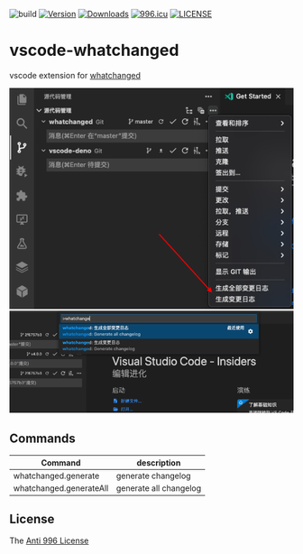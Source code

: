 ![build](https://github.com/whatchanged-community/vscode-whatchanged/workflows/build/badge.svg)
[![Version](https://vsmarketplacebadge.apphb.com/version/axetroy.vscode-whatchanged.svg)](https://marketplace.visualstudio.com/items?itemName=axetroy.vscode-whatchanged)
[![Downloads](https://vsmarketplacebadge.apphb.com/downloads/axetroy.vscode-whatchanged.svg)](https://marketplace.visualstudio.com/items?itemName=axetroy.vscode-whatchanged)
[![996.icu](https://img.shields.io/badge/link-996.icu-red.svg)](https://996.icu)
[![LICENSE](https://img.shields.io/badge/license-Anti%20996-blue.svg)](https://github.com/996icu/996.ICU/blob/master/LICENSE)

# vscode-whatchanged

vscode extension for [whatchanged](https://github.com/whatchanged-community/whatchanged)

![screenshot-1.png](screenshot-1.png)
![screenshot-2.png](screenshot-2.png)

## Commands

| Command                 | description            |
| ----------------------- | ---------------------- |
| whatchanged.generate    | generate changelog     |
| whatchanged.generateAll | generate all changelog |

## License

The [Anti 996 License](https://github.com/whatchanged-community/vscode-whatchanged/blob/master/LICENSE)
